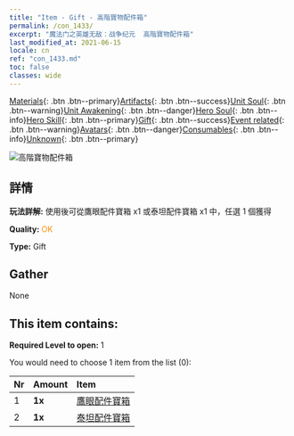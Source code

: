```yaml
---
title: "Item - Gift - 高階寶物配件箱"
permalink: /con_1433/
excerpt: "魔法门之英雄无敌：战争纪元  高階寶物配件箱"
last_modified_at: 2021-06-15
locale: cn
ref: "con_1433.md"
toc: false
classes: wide
---
```

 [Materials](/ItemsCN/){: .btn .btn--primary}[Artifacts](/ItemsCN/Artifacts/){: .btn .btn--success}[Unit Soul](/ItemsCN/UnitSoul/){: .btn .btn--warning}[Unit Awakening](/ItemsCN/UnitAwakening/){: .btn .btn--danger}[Hero Soul](/ItemsCN/HeroSoul/){: .btn .btn--info}[Hero Skill](/ItemsCN/HeroSkill/){: .btn .btn--primary}[Gift](/ItemsCN/Gift/){: .btn .btn--success}[Event related](/ItemsCN/Events/){: .btn .btn--warning}[Avatars](/ItemsCN/Avatars/){: .btn .btn--danger}[Consumables](/ItemsCN/Consumables/){: .btn .btn--info}[Unknown](/ItemsCN/Unknown/){: .btn .btn--primary}

 ![高階寶物配件箱](/images/t/i_907047.png)

## 詳情
 **玩法詳解:** 使用後可從鷹眼配件寶箱 x1 或泰坦配件寶箱 x1 中，任選 1 個獲得

 **Quality:** <span style="color: #FF8C00">OK</span>

 **Type:** Gift

## Gather

  None

## This item contains:

 **Required Level to open:** 1

 You would need to choose 1 item from the list (0):

  | Nr | Amount |     Item    |
  |:---|:-------|:------------|
  | 1 |  **1x** | [鷹眼配件寶箱](/cn/Items/con_1349/) |  | 
  | 2 |  **1x** | [泰坦配件寶箱](/cn/Items/con_1343/) |  | 
